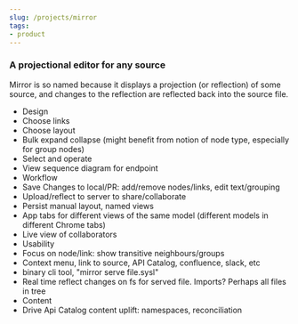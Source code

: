 ```yaml
---
slug: /projects/mirror
tags:
- product
---
```


### A projectional editor for any source

Mirror is so named because it displays a projection (or reflection) of some source, and changes to the reflection are reflected back into the source file.

- Design
- Choose links
- Choose layout
- Bulk expand collapse (might benefit from notion of node type, especially for group nodes)
- Select and operate
- View sequence diagram for endpoint
- Workflow
- Save Changes to local/PR: add/remove nodes/links, edit text/grouping
- Upload/reflect to server to share/collaborate
- Persist manual layout, named views
- App tabs for different views of the same model (different models in different Chrome tabs)
- Live view of collaborators
- Usability
- Focus on node/link: show transitive neighbours/groups
- Context menu, link to source, API Catalog, confluence, slack, etc
- binary cli tool, \"mirror serve file.sysl\"
- Real time reflect changes on fs for served file. Imports? Perhaps all files in tree
- Content
- Drive Api Catalog content uplift: namespaces, reconciliation